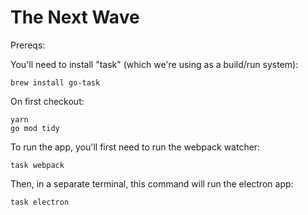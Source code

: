 # The Next Wave

Prereqs:

You'll need to install "task" (which we're using as a build/run system):

```
brew install go-task
```

On first checkout:

```
yarn
go mod tidy
```

To run the app, you'll first need to run the webpack watcher:

```
task webpack
```

Then, in a separate terminal, this command will run the electron app:

```
task electron
```
